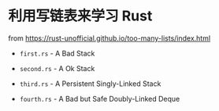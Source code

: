 # 利用写链表来学习 Rust

from https://rust-unofficial.github.io/too-many-lists/index.html

- `first.rs` - A Bad Stack

- `second.rs` - A Ok Stack

- `third.rs` - A Persistent Singly-Linked Stack

- `fourth.rs` - A Bad but Safe Doubly-Linked Deque
